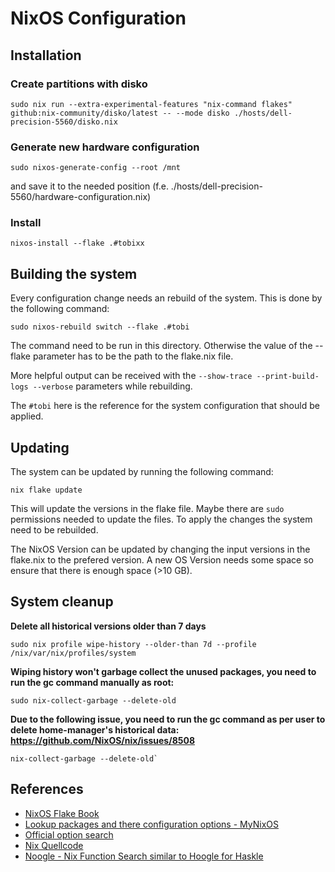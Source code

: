 # NixOS Configuration

## Installation

### Create partitions with disko

```
sudo nix run --extra-experimental-features "nix-command flakes" github:nix-community/disko/latest -- --mode disko ./hosts/dell-precision-5560/disko.nix 
```

### Generate new hardware configuration

```
sudo nixos-generate-config --root /mnt
```
and save it to the needed position (f.e. ./hosts/dell-precision-5560/hardware-configuration.nix)

### Install

```
nixos-install --flake .#tobixx
```

## Building the system

Every configuration change needs an rebuild of the system. This is done by the following command:

```
sudo nixos-rebuild switch --flake .#tobi
```

The command need to be run in this directory. Otherwise the value of the --flake parameter has to be the path to the flake.nix file.

More helpful output can be received with the `--show-trace --print-build-logs --verbose` parameters while rebuilding.

The `#tobi` here is the reference for the system configuration that should be applied.

## Updating

The system can be updated by running the following command:

```
nix flake update
```

This will update the versions in the flake file. Maybe there are `sudo` permissions needed to update the files.
To apply the changes the system need to be rebuilded.

The NixOS Version can be updated by changing the input versions in the flake.nix to the prefered version. A new OS Version needs some space so ensure that there is enough space (>10 GB).

## System cleanup

**Delete all historical versions older than 7 days**
```
sudo nix profile wipe-history --older-than 7d --profile /nix/var/nix/profiles/system
```

**Wiping history won't garbage collect the unused packages, you need to run the gc command manually as root:**
```
sudo nix-collect-garbage --delete-old
```

**Due to the following issue, you need to run the gc command as per user to delete home-manager's historical data:
https://github.com/NixOS/nix/issues/8508**
```
nix-collect-garbage --delete-old`
```

## References

- [NixOS Flake Book](https://nixos-and-flakes.thiscute.world/)
- [Lookup packages and there configuration options - MyNixOS](https://mynixos.com/)
- [Official option search](https://search.nixos.org/options)
- [Nix Quellcode](https://github.com/NixOS/nixpkgs/tree/master)
- [Noogle - Nix Function Search similar to Hoogle for Haskle](https://noogle.dev/)

